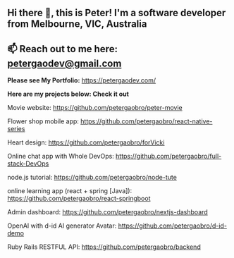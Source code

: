 ## Hi there 👋, this is Peter! I'm a software developer from Melbourne, VIC, Australia
## 📫 Reach out to me here: petergaodev@gmail.com

**Please see My Portfolio:**  https://petergaodev.com/

**Here are my projects below: Check it out**

Movie website: https://github.com/petergaobro/peter-movie

Flower shop mobile app: https://github.com/petergaobro/react-native-series

Heart design: https://github.com/petergaobro/forVicki

Online chat app with Whole DevOps: https://github.com/petergaobro/full-stack-DevOps

node.js tutorial: https://github.com/petergaobro/node-tute

online learning app (react + spring [Java]): https://github.com/petergaobro/react-springboot

Admin dashboard: https://github.com/petergaobro/nextjs-dashboard

OpenAI with d-id AI generator Avatar: https://github.com/petergaobro/d-id-demo

Ruby Rails RESTFUL API: https://github.com/petergaobro/backend
